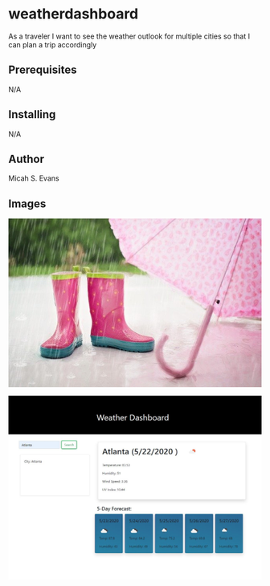 # weatherdashboard
As a traveler
I want to see the weather outlook for multiple cities
so that I can plan a trip accordingly

## Prerequisites
N/A

## Installing
N/A

## Author
Micah S. Evans


## Images
![](https://github.com/MESellassie/weatherdashboard/blob/master/images/rain-791893_640.jpg?raw=true)

![](https://github.com/MESellassie/weatherdashboard/blob/master/images/screen-cap.JPG?raw=true)